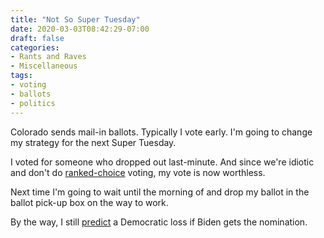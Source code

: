 ```yaml
---
title: "Not So Super Tuesday"
date: 2020-03-03T08:42:29-07:00
draft: false
categories:
- Rants and Raves
- Miscellaneous
tags:
- voting
- ballots
- politics
---
```


Colorado sends mail-in ballots. Typically I vote early. I'm going to change my strategy for the next Super Tuesday.

<!--more-->

I voted for someone who dropped out last-minute. And since we're idiotic and don't do [ranked-choice](https://en.wikipedia.org/wiki/Instant-runoff_voting) voting, my vote is now worthless.

Next time I'm going to wait until the morning of and drop my ballot in the ballot pick-up box on the way to work.

By the way, I still [predict](/2019/05/30/conditional-prediction) a Democratic loss if Biden gets the nomination.

